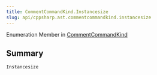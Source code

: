 ```yaml
---
title: CommentCommandKind.Instancesize
slug: api/cppsharp.ast.commentcommandkind.instancesize
---
```

Enumeration Member in [CommentCommandKind](/api/cppsharp/ast/commentcommandkind)

## Summary



```csharp
Instancesize
```

